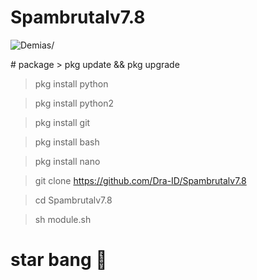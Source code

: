 # Spambrutalv7.8
<p align=left> <img src=https://komarev.com/ghpvc/?username=spambrutal alt=Demias/> </p>
# package
> pkg update && pkg upgrade 

> pkg install python

> pkg install python2

> pkg install git

> pkg install bash

> pkg install nano 

> git clone https://github.com/Dra-ID/Spambrutalv7.8

> cd Spambrutalv7.8

> sh module.sh

# star bang 👋
